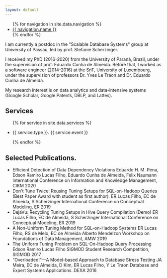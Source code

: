 ```yaml
---
layout: default
---
```


<ul>
{% for navigation in site.data.navigation %}
  <li>
    <a href="https://erlfilho.github.io/{{ navigation.link }}">
      {{ navigation.name }}
    </a>
  </li>
{% endfor %}
</ul>

I am currently a postdoc in the "Scalable Database Systems" group at University of Passau, led by prof. Stefanie Scherzinger.

I received my PhD (2016-2020) from the University of Paraná, Brazil, under the supervision of prof. Eduardo Cunha de Almeida. Before that, I worked as a software engineer (2014-2016) at the SnT, University of Luxembourg, under the supervision of professors Dr. Yves Le Traon and Dr. Eduardo Cunha de Almeida.

My research interest is on data analytics and data-intensive systems (Google Scholar, Google Patents, DBLP, and Lattes).

## Services

<ul>
{% for service in site.data.services %}
  <li>
    <p>
      {{ service.type }}. {{ service.event }}
    </p>
  </li>
{% endfor %}
</ul>



## Selected Publications.

- Efficient Detection of Data Dependency Violations
  Eduardo H. M. Pena, Edson Ramiro Lucas Filho, Eduardo Cunha de Almeida, Felix Naumann
  International Conference on Information and Knowledge Management, CIKM 2020
- Don't Tune Twice: Reusing Tuning Setups for SQL-on-Hadoop Queries
  (Best Paper Award with student as first author).
  ER Lucas Filho, EC de Almeida, S Scherzinger
  International Conference on Conceptual Modeling, ER 2019
- DejaVu: Recycling Tuning Setups in Hive Query Compilation (Demo)
  ER Lucas Filho, EC de Almeida, S Scherzinger
  International Conference on Conceptual Modeling, ER 2019
- A Non-Uniform Tuning Method for SQL-on-Hadoop Systems
  ER Lucas Filho, RS de Melo, EC de Almeida
  Alberto Mendelzon Workshop on Foundations of Data Management, AMW 2019
- The Uniform Tuning Problem on SQL-On-Hadoop Query Processing
  Edson Ramiro Lucas Filho
  SIGMOD Student Research Competition, SIGMOD 2017
- “Overloaded!”—A Model-based Approach to Database Stress Testing
  JA Meira, EC de Almeida, D Kim, ER Lucas Filho, Y Le Traon
  Database and Expert Systems Applications. DEXA 2016
